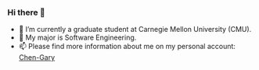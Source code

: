 ### Hi there 👋

- 🔭 I’m currently a graduate student at Carnegie Mellon University (CMU).
- 🌱 My major is Software Engineering.
- 📫 Please find more information about me on my personal account: [Chen-Gary](https://github.com/Chen-Gary)

<!--
**honghao2S2024/honghao2S2024** is a ✨ _special_ ✨ repository because its `README.md` (this file) appears on your GitHub profile.

- 👯 I’m looking to collaborate on ...
- 🤔 I’m looking for help with ...
- 💬 Ask me about ...
- 😄 Pronouns: ...
- ⚡ Fun fact: ...
-->
